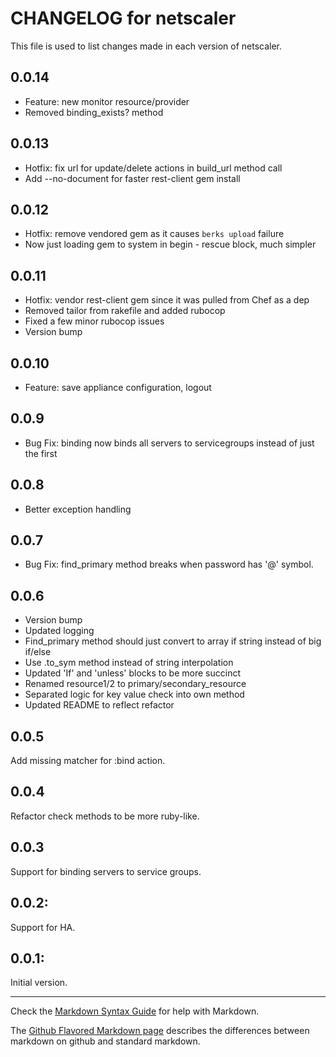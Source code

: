 # CHANGELOG for netscaler

This file is used to list changes made in each version of netscaler.

## 0.0.14
- Feature: new monitor resource/provider
- Removed binding_exists? method

## 0.0.13
- Hotfix: fix url for update/delete actions in build_url method call
- Add --no-document for faster rest-client gem install

## 0.0.12
- Hotfix: remove vendored gem as it causes `berks upload` failure
- Now just loading gem to system in begin - rescue block, much simpler

## 0.0.11
- Hotfix: vendor rest-client gem since it was pulled from Chef as a dep
- Removed tailor from rakefile and added rubocop
- Fixed a few minor rubocop issues
- Version bump

## 0.0.10
- Feature: save appliance configuration, logout

## 0.0.9
- Bug Fix: binding now binds all servers to servicegroups instead of just the first

## 0.0.8
- Better exception handling

## 0.0.7
- Bug Fix: find_primary method breaks when password has '@' symbol.

## 0.0.6
- Version bump
- Updated logging
- Find_primary method should just convert to array if string instead of big if/else
- Use .to_sym method instead of string interpolation
- Updated 'If' and 'unless' blocks to be more succinct
- Renamed resource1/2 to primary/secondary_resource
- Separated logic for key value check into own method
- Updated README to reflect refactor

## 0.0.5
Add missing matcher for :bind action.

## 0.0.4
Refactor check methods to be more ruby-like.

## 0.0.3
Support for binding servers to service groups.

## 0.0.2:
Support for HA.

## 0.0.1:
Initial version.
- - - 
Check the [Markdown Syntax Guide](http://daringfireball.net/projects/markdown/syntax) for help with Markdown.

The [Github Flavored Markdown page](http://github.github.com/github-flavored-markdown/) describes the differences between markdown on github and standard markdown.

